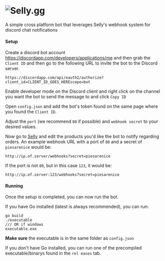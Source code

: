 # <img alt='Selly.gg' src='https://i.pi.gy/xLxd.png'>

A simple cross platform bot that leverages Selly's webhook system for discord chat notifications

#### Setup

Create a discord bot account https://discordapp.com/developers/applications/me and then grab the `Client ID` and then go to the following URL to invite the bot to the Discord server.

```
https://discordapp.com/api/oauth2/authorize?client_id=CLIENT_ID_GOES_HEREscope=bot
```

Enable developer mode on the Discord client and right click on the channel you want the bot to send the message to and click `Copy ID`

Open `config.json` and add the bot's token found on the same page where you found the `Client ID`.

Adjust the `port` (we recommend `80` if possible) and `webhook secret` to your desired values.

Now go to [Selly](https://selly.gg/products) and edit the products you'd like the bot to notify regarding orders. An example webhook URL with a port of `80` and a secret of `piesarenice` would be:

```
http://ip.of.server/webhooks?secret=piesarenice
```

If the port is not `80`, but in this case `123`, it would be:

```
http://ip.of.server:123/webhooks?secret=piesarenice
```

#### Running
Once the setup is completed, you can now run the bot.

If you have Go installed (latest is always recommended), you can run:
```
go build
./executable
/// OR if windows
executable.exe
```
**Make sure** the executable is in the same folder as `config.json`

If you don't have Go installed, you can run one of the precompiled executable/binarys found in the `rel
eases` tab.